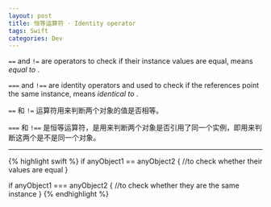 ```yaml
---
layout: post
title: 恒等运算符 · Identity operator
tags: Swift
categories: Dev
---
```


`==` and `!=` are operators to check if their instance values are equal, means *equal to* .

`===` and `!==` are identity operators and used to check if the references point the same instance, means *identical to* .

`==` 和 `!=` 运算符用来判断两个对象的值是否相等。

`===` 和 `!==` 是恒等运算符，是用来判断两个对象是否引用了同一个实例，即用来判断这两个是不是同一个对象。

---

{% highlight swift %}
if anyObject1 == anyObject2 {
//to check whether their values are equal
}

if anyObject1 === anyObject2 {
//to check whether they are the same instance
}
{% endhighlight %}